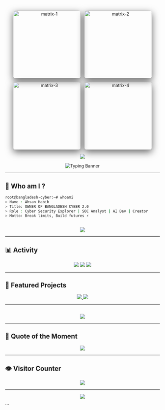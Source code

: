 #  


<div align="center" style="display:flex;flex-wrap:wrap;gap:12px;justify-content:center;align-items:center;">
  <img src="https://media4.giphy.com/media/n6mEMqAuYOQ8l8qcEE/giphy.gif" alt="matrix-1" style="width:220px;max-width:45vw;border-radius:8px;box-shadow:0 8px 24px rgba(0,0,0,0.6)" />
  <img src="https://media0.giphy.com/media/v1.Y2lkPTc5MGI3NjExNzJkNzBjcGphcDlnbmV4a2VqdWU4ejFxYnAxMHd6cjA3bDF6aXU5OCZlcD12MV9pbnRlcm5hbF9naWZfYnlfaWQmY3Q9Zw/077i6AULCXc0FKTj9s/giphy.gif" alt="matrix-2" style="width:220px;max-width:45vw;border-radius:8px;box-shadow:0 8px 24px rgba(0,0,0,0.6)" />
  <img src="https://media4.giphy.com/media/v1.Y2lkPTc5MGI3NjExYWYxaHJwYTBvNzh2Nnd1ZzhuaWFiOWZhbWxzbHhtNzhpMG8xYmEwbiZlcD12MV9pbnRlcm5hbF9naWZfYnlfaWQmY3Q9Zw/RDZo7znAdn2u7sAcWH/giphy.gif" alt="matrix-3" style="width:220px;max-width:45vw;border-radius:8px;box-shadow:0 8px 24px rgba(0,0,0,0.6)" />
  <img src="https://media1.giphy.com/media/26tPplGWjN0xLybiU/giphy.gif" alt="matrix-4" style="width:220px;max-width:45vw;border-radius:8px;box-shadow:0 8px 24px rgba(0,0,0,0.6)" />
</div>



<p align="center">
  <img src="https://capsule-render.vercel.app/api?type=waving&height=140&section=header&text=WELCOME+TO+MY+CYBER+UNIVERSE&fontColor=00ff99&fontSize=28&animation=fadeIn&color=0:000000,100:00ff99" />
</p>

<p align="center">
  <!-- NEON GLITCH BANNER -->
  <img src="https://readme-typing-svg.herokuapp.com?font=Fira+Code&size=46&duration=4000&pause=600&color=00FF99&center=true&vCenter=true&multiline=true&repeat=true&width=1100&height=180&lines=AHSAN+HABIB;👑+OWNER+OF+BANGLADESH+CYBER+2.0+👑;🚀+WELCOME+TO+THE+CYBER+DIMENSION+🚀" alt="Typing Banner" />
</p>

---

## 👾 Who am I ?
```bash
root@bangladesh-cyber:~# whoami
> Name : Ahsan Habib
> Title: OWNER OF BANGLADESH CYBER 2.0
> Role : Cyber Security Explorer | SOC Analyst | AI Dev | Creator
> Motto: Break limits, Build futures ⚡

```

## 

<p align="center">
  <img src="https://skillicons.dev/icons?i=python,js,linux,bash,git,docker,html,css,kali,php,mysql&theme=dark" />
</p>

---

## 📊 Activity

<p align="center">
  <img src="https://github-readme-stats.vercel.app/api?username=ahmhabib01&show_icons=true&theme=radical&count_private=true&hide_border=true" />
  <img src="https://github-readme-streak-stats.herokuapp.com/?user=ahmhabib01&theme=radical&hide_border=true" />
  <img src="https://github-readme-activity-graph.vercel.app/graph?username=ahmhabib01&bg_color=000000&color=00ff99&line=00ffaa&point=ffffff&area=true&hide_border=true" />
</p>

---

## 🎨 Featured Projects

<p align="center">
  <a href="https://github.com/ahmhabib01/BTC-WALLET-CRACKER">
    <img src="https://github-readme-stats.vercel.app/api/pin/?username=ahmhabib01&repo=BTC-WALLET-CRACKER&theme=radical" />
  </a>
  <a href="https://github.com/ahmhabib01/FB-Random-Old">
    <img src="https://github-readme-stats.vercel.app/api/pin/?username=ahmhabib01&repo=FB-Random-Old&theme=radical" />
  </a>
</p>

---

## 

<p align="center">
  <img src="https://readme-typing-svg.herokuapp.com?font=Fira+Code&size=20&duration=3000&pause=400&color=00ff99&center=true&vCenter=true&multiline=true&width=900&height=150&lines=[BOOT]+Cyber+Matrix+Initializing...;[OK]+Neon+Systems+Online;[RUN]+BTC+Wallet+Tracker+Launched;[SUCCESS]+22+BTC+Found!" />
</p>

---

## 🔮 Quote of the Moment

<p align="center">
  <img src="https://quotes-github-readme.vercel.app/api?type=vertical&theme=merko" />
</p>

---

## 👁️ Visitor Counter

<p align="center">
  <img src="https://komarev.com/ghpvc/?username=ahmhabib01&label=VISITORS&color=00ff99&style=for-the-badge" />
</p>

---

<p align="center">
  <img src="https://capsule-render.vercel.app/api?type=waving&height=110&section=footer&text=🚀+CYBERVERSE+BY+AHSAN+HABIB+🚀&fontColor=00ff99&fontSize=22&animation=twinkling&color=0:00ff99,100:000000" />
</p>
```
